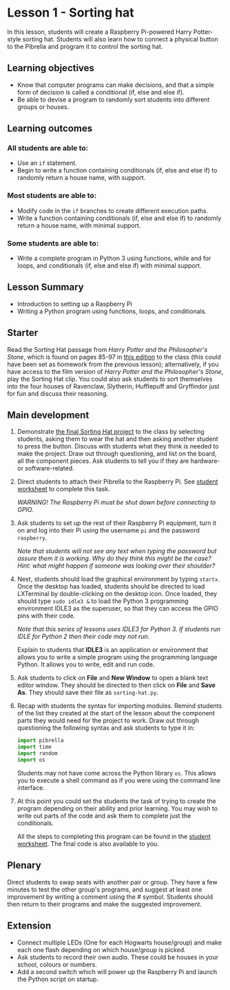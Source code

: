 # Lesson 1 - Sorting hat

In this lesson, students will create a Raspberry Pi-powered Harry Potter-style sorting hat. Students will also learn how to connect a physical button to the Pibrella and program it to control the sorting hat.

## Learning objectives

- Know that computer programs can make decisions, and that a simple form of decision is called a conditional (if, else and else if).
- Be able to devise a program to randomly sort students into different groups or houses.

## Learning outcomes

### All students are able to:

- Use an `if` statement.
- Begin to write a function containing conditionals (if, else and else if) to randomly return a house name, with support.

### Most students are able to:

- Modify code in the `if` branches to create different execution paths.
- Write a function containing conditionals (if, else and else if) to randomly return a house name, with minimal support.

### Some students are able to:

- Write a complete program in Python 3 using functions, while and for loops, and conditionals (if, else and else if) with minimal support.

## Lesson Summary

- Introduction to setting up a Raspberry Pi
- Writing a Python program using functions, loops, and conditionals.

## Starter

Read the Sorting Hat passage from *Harry Potter and the Philosopher's Stone*, which is found on pages 85-97 in [this edition](http://www.amazon.co.uk/Harry-Potter-Philosophers-Stone-Rowling/dp/0747558191) to the class (this could have been set as homework from the previous lesson); alternatively, if you have access to the film version of *Harry Potter and the Philosopher's Stone*, play the Sorting Hat clip. You could also ask students to sort themselves into the four houses of Ravenclaw, Slytherin, Hufflepuff and Gryffindor just for fun and discuss their reasoning.

## Main development

1. Demonstrate [the final Sorting Hat project](https://www.youtube.com/watch?v=fUuqTUiCUsM) to the class by selecting students, asking them to wear the hat and then asking another student to press the button. Discuss with students what they think is needed to make the project. Draw out through questioning, and list on the board, all the component pieces. Ask students to tell you if they are hardware- or software-related.

1. Direct students to attach their Pibrella to the Raspberry Pi. See [student worksheet](worksheet.md) to complete this task.

    *WARNING! The Raspberry Pi must be shut down before connecting to GPIO.*

1. Ask students to set up the rest of their Raspberry Pi equipment, turn it on and log into their Pi using the username `pi` and the password `raspberry`.

    *Note that students will not see any text when typing the password but assure them it is working. Why do they think this might be the case? Hint: what might happen if someone was looking over their shoulder?*

1. Next, students should load the graphical environment by typing `startx`. Once the desktop has loaded, students should be directed to load LXTerminal by double-clicking on the desktop icon. Once loaded, they should type `sudo idle3 &` to load the Python 3 programming environment IDLE3 as the superuser, so that they can access the GPIO pins with their code.

   *Note that this series of lessons uses IDLE3 for Python 3. If students run IDLE for Python 2 then their code may not run.*

   Explain to students that **IDLE3** is an application or environment that allows you to write a simple program using the programming language Python. It allows you to write, edit and run code.

1. Ask students to click on **File** and **New Window** to open a blank text editor window. They should be directed to then click on **File** and **Save As**. They should save their file as `sorting-hat.py`.

1. Recap with students the syntax for importing modules. Remind students of the list they created at the start of the lesson about the component parts they would need for the project to work. Draw out through questioning the following syntax and ask students to type it in:

    ```python
    import pibrella
    import time
    import random
    import os
    ```

    Students may not have come across the Python library `os`. This allows you to execute a shell command as if you were using the command line interface.

1. At this point you could set the students the task of trying to create the program depending on their ability and prior learning. You may wish to write out parts of the code and ask them to complete just the conditionals.

    All the steps to completing this program can be found in the [student worksheet](worksheet.md). The final code is also available to you.

## Plenary

Direct students to swap seats with another pair or group. They have a few minutes to test the other group's programs, and suggest at least one improvement by writing a comment using the # symbol. Students should then return to their programs and make the suggested improvement.

## Extension

- Connect multiple LEDs (One for each Hogwarts house/group) and make each one flash depending on which house/group is picked.
- Ask students to record their own audio. These could be houses in your school, colours or numbers.
- Add a second switch which will power up the Raspberry Pi and launch the Python script on startup.
